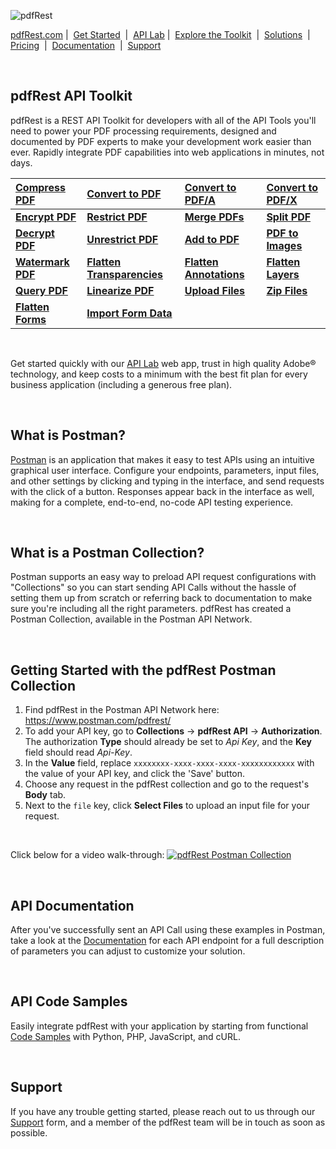 ![pdfRest](https://cms.pdfrest.com/content/images/2022/11/pdfRest_logo_tag_750_275_light_bg.png)

[pdfRest.com](https://pdfrest.com)&nbsp;|&nbsp; [Get Started](https://pdfrest.com/getstarted) &nbsp;|&nbsp; [API Lab](https://pdfrest.com/apilab)&nbsp;|&nbsp; [Explore the Toolkit](https://pdfrest.com/apitoolkit) &nbsp;|&nbsp; [Solutions](https://pdfrest.com/solutions/) &nbsp;|&nbsp; [Pricing](https://pdfrest.com/pricing) &nbsp;|&nbsp; [Documentation](https://pdfrest.com/documentation.html) &nbsp;|&nbsp; [Support](https://pdfrest.com/support)

<br>

## pdfRest API Toolkit

pdfRest is a REST API Toolkit for developers with all of the API Tools you'll need to power your PDF processing requirements, designed and documented by PDF experts to make your development work easier than ever. Rapidly integrate PDF capabilities into web applications in minutes, not days.

| [Compress PDF](https://pdfrest.com/apitoolkit/compress-pdf/)       | [Convert to PDF](https://pdfrest.com/apitoolkit/convert-to-pdf/)                     | **[Convert to PDF/A](https://pdfrest.com/apitoolkit/convert-to-pdfa/)**            |      [Convert to PDF/X](https://pdfrest.com/apitoolkit/convert-to-pdfx/)             |
| :----------------------------------------------------------------- | :----------------------------------------------------------------------------------- | :----------------------------------------------------------------- | :---------------------------------------------------------------------- |
| **[Encrypt PDF](https://pdfrest.com/apitoolkit/encrypt-pdf/)**     | **[Restrict PDF](https://pdfrest.com/apitoolkit/restrict-pdf/)**                     | **[Merge PDFs](https://pdfrest.com/apitoolkit/merge-pdfs/)**       | **[Split PDF](https://pdfrest.com/apitoolkit/split-pdf/)** | 
| **[Decrypt PDF](https://pdfrest.com/apitoolkit/encrypt-pdf/)**     | **[Unrestrict PDF](https://pdfrest.com/apitoolkit/restrict-pdf/)**                   | **[Add to PDF](https://pdfrest.com/apitoolkit/add-to-pdf/)**       | **[PDF to Images](https://pdfrest.com/apitoolkit/pdf-to-images/)**         |
| **[Watermark PDF](https://pdfrest.com/apitoolkit/watermark-pdf/)** | **[Flatten Transparencies](https://pdfrest.com/apitoolkit/flatten-transparencies/)** | **[Flatten Annotations](https://pdfrest.com/apitoolkit/flatten-annotations/)** | **[Flatten Layers](https://pdfrest.com/apitoolkit/flatten-layers/)** |
**[Query PDF](https://pdfrest.com/apitoolkit/query-pdf/)**           | **[Linearize PDF](https://pdfrest.com/apitoolkit/linearize-pdf/)**   | **[Upload Files](https://pdfrest.com/apitoolkit/upload-files/)**                   | **[Zip Files](https://pdfrest.com/apitoolkit/zip-files/)** |
| **[Flatten Forms](https://pdfrest.com/apitoolkit/flatten-forms/)** | **[Import Form Data](https://pdfrest.com/apitoolkit/import-form-data/)**

<br>

Get started quickly with our [API Lab](https://pdfrest.com/apilab/) web app, trust in high quality Adobe® technology, and keep costs to a minimum with the best fit plan for every business application (including a generous free plan).

<br>

## What is Postman?
[Postman](https://www.postman.com/downloads/) is an application that makes it easy to test APIs using an intuitive graphical user interface.  Configure your endpoints, parameters, input files, and other settings by clicking and typing in the interface, and send requests with the click of a button.  Responses appear back in the interface as well, making for a complete, end-to-end, no-code API testing experience.

<br>

## What is a Postman Collection?
Postman supports an easy way to preload API request configurations with "Collections" so you can start sending API Calls without the hassle of setting them up from scratch or referring back to documentation to make sure you're including all the right parameters.  pdfRest has created a Postman Collection, available in the Postman API Network.

<br>

## Getting Started with the pdfRest Postman Collection

1. Find pdfRest in the Postman API Network here: https://www.postman.com/pdfrest/ 
2. To add your API key, go to **Collections** -> **pdfRest API** -> **Authorization**. The authorization **Type** should already be set to *Api Key*, and the **Key** field should read *Api-Key*.
3. In the **Value** field, replace `xxxxxxxx-xxxx-xxxx-xxxx-xxxxxxxxxxxx` with the value of your API key, and click the 'Save' button.
4. Choose any request in the pdfRest collection and go to the request's **Body** tab.
5. Next to the `file` key, click **Select Files** to upload an input file for your request.

<br>

Click below for a video walk-through:
<a href='https://www.youtube.com/watch?v=YLSFssVteBs' target='_blank'>![pdfRest Postman Collection](https://cms.pdfrest.com/content/images/size/w1000/2023/02/Screen-Shot-2023-02-03-at-10.06.37-AM.png)</a>

<br>

## API Documentation
After you've successfully sent an API Call using these examples in Postman, take a look at the [Documentation](https://pdfrest.com/documentation.html) for each API endpoint for a full description of parameters you can adjust to customize your solution.

<br>

## API Code Samples
Easily integrate pdfRest with your application by starting from functional [Code Samples](https://github.com/datalogics/pdf-rest-api-samples) with Python, PHP, JavaScript, and cURL.


<br>

## Support
If you have any trouble getting started, please reach out to us through our [Support](https://pdfrest.com/support) form, and a member of the pdfRest team will be in touch as soon as possible.
